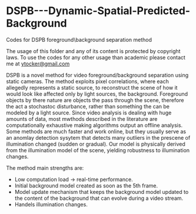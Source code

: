 # DSPB---Dynamic-Spatial-Predicted-Background
Codes for DSPB foreground\background separation method

The usage of this folder and any of its content is protected by copyright laws.
To use the codes for any other usage than academic please contact me at ytocker@gmail.com

DSPB is a novel method for video foreground/background separation using static cameras.
The method exploits pixel correlations, where each allegedly represents a static source, to reconstruct the scene of
how it would look like affected only by light sources, the background. Foreground objects by there nature are objects the pass through the scene, therefore the act a stochastoc disturbance, rather than something the can be modeled by a light source.
Since video analysis is dealing with huge amounts of data, most mwthods described in the literature are computationally exhaustive making algorithms output an offline analysis.
Some methods are much faster and work online, but they usually serve as an anomlay detection sysytem that detects many outliers in the prescene of illumination changed (sudden or gradual).
Our model is physically derived from the illumination model of the scene, yielding robustness to illumination changes.


The method main strengths are:
* Low computation load -> real-time performance.
* Initial background model created as soon as the 5th frame.
* Model update mechanism that keeps the background model updated to the content of the background that can evolve during a video stream.
* Handels illumination changes.
